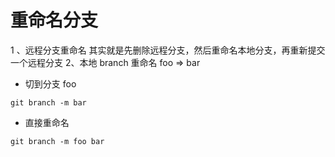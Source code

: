 # 重命名分支
1 、远程分支重命名
其实就是先删除远程分支，然后重命名本地分支，再重新提交一个远程分支
2、本地 branch 重命名 foo => bar

* 切到分支 foo
```
git branch -m bar
```
* 直接重命名
```
git branch -m foo bar
```
